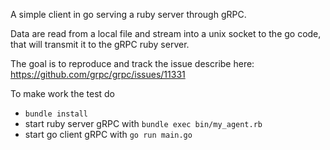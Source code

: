 A simple client in go serving a ruby server through gRPC.

Data are read from a local file and stream into a unix socket to the go code, that will transmit it to the gRPC ruby server.

The goal is to reproduce and track the issue describe here: https://github.com/grpc/grpc/issues/11331

To make work the test do
- `bundle install`
- start ruby server gRPC with `bundle exec bin/my_agent.rb`
- start go client gRPC with `go run main.go`
